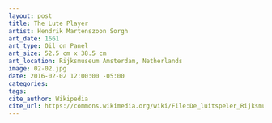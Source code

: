 ```yaml
---
layout: post
title: The Lute Player
artist: Hendrik Martenszoon Sorgh
art_date: 1661
art_type: Oil on Panel
art_size: 52.5 cm x 38.5 cm
art_location: Rijksmuseum Amsterdam, Netherlands
image: 02-02.jpg
date: 2016-02-02 12:00:00 -05:00
categories:
tags:
cite_author: Wikipedia
cite_url: https://commons.wikimedia.org/wiki/File:De_luitspeler_Rijksmuseum_SK-A-495.jpeg
---
```

